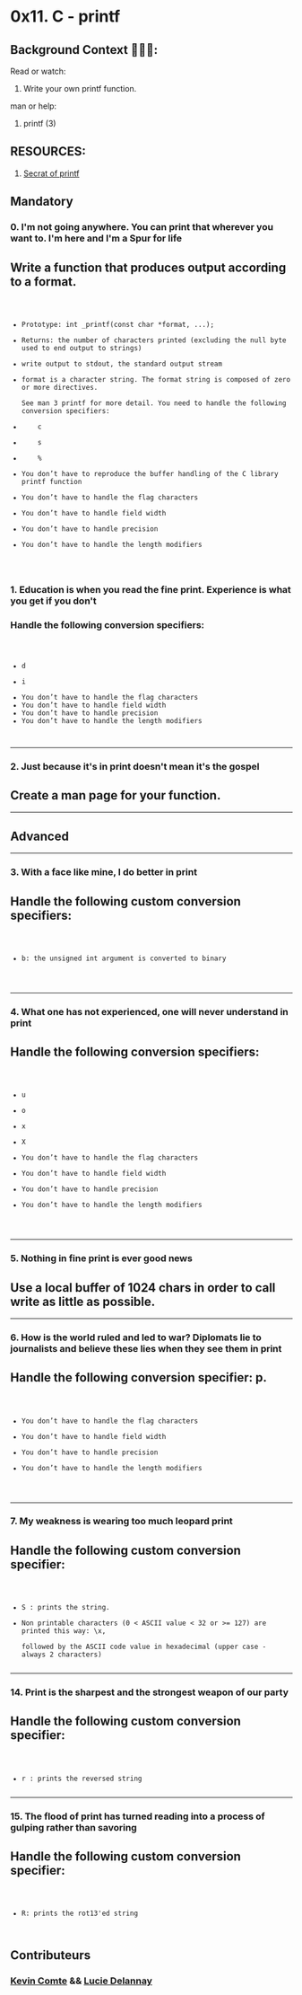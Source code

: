 # 0x11. C - printf

## Background Context :open_book::open_book::open_book::

Read or watch:
 <ol>
	<li>Write your own printf function.</li>
</ol>

man or help:
 <ol>
	<li>printf (3)</li>
</ol>

## RESOURCES:

 <ol>
	<li><a href="/rltoken/KNHC7kjcnZZCKDCHdXis4w" title="Secrets of printf" target="_blank">Secrat of printf</a> </li>
</ol>

## Mandatory 

### 0. I'm not going anywhere. You can print that wherever you want  to. I'm here and I'm a Spur for life
## Write a function that produces output according to a format.
<pre><code>
<ul>
<li>Prototype: int _printf(const char *format, ...); </li>
<li>Returns: the number of characters printed (excluding the null byte used to end output to strings)</li>
<li>write output to stdout, the standard output stream</li>
<li>format is a character string. The format string is composed of zero or more directives.</li>
See man 3 printf for more detail. You need to handle the following conversion specifiers:

<li>	c</li>
<li>	s</li>
<li>	%</li>
<li>You don’t have to reproduce the buffer handling of the C library printf function</li>
<li>You don’t have to handle the flag characters</li>
<li>You don’t have to handle field width</li>
<li>You don’t have to handle precision</li>
<li>You don’t have to handle the length modifiers</li>
</ul>
</pre></code>


### 1. Education is when you read the fine print. Experience is what you get if you don't
### Handle the following conversion specifiers:
<pre><code>
<ul>
<li>d</li>
<li>i</li>
<li>You don’t have to handle the flag characters
<li>You don’t have to handle field width
<li>You don’t have to handle precision
<li>You don’t have to handle the length modifiers
</ul>
</pre></code>

***

### 2. Just because it's in print doesn't mean it's the gospel
## Create a man page for your function.

***

## Advanced

***
### 3. With a face like mine, I do better in print
## Handle the following custom conversion specifiers:
<pre><code>
<ul>
<li>b: the unsigned int argument is converted to binary</li>
</ul>
</pre></code>
***
### 4. What one has not experienced, one will never understand in print
## Handle the following conversion specifiers:
<pre><code>
<ul>
<li>u</li>
<li>o</li>
<li>x</li>
<li>X</li>
<li>You don’t have to handle the flag characters</li>
<li>You don’t have to handle field width</li>
<li>You don’t have to handle precision</li>
<li>You don’t have to handle the length modifiers</li>
</ul>
</pre></code>

***
### 5. Nothing in fine print is ever good news
## Use a local buffer of 1024 chars in order to call write as little as possible.

*** 
### 6. How is the world ruled and led to war? Diplomats lie to journalists and believe these lies when they see them in print
## Handle the following conversion specifier: p.
<pre><code>
<ul>
<li>You don’t have to handle the flag characters</li>
<li>You don’t have to handle field width</li>
<li>You don’t have to handle precision</li>
<li>You don’t have to handle the length modifiers</li>
</ul>
</pre></code>

***
### 7. My weakness is wearing too much leopard print
## Handle the following custom conversion specifier:
<pre><code>
<ul>
<li>S : prints the string.</li>
<li>Non printable characters (0 < ASCII value < 32 or >= 127) are printed this way: \x,</li>
followed by the ASCII code value in hexadecimal (upper case - always 2 characters)
</pre></code>

***

### 14. Print is the sharpest and the strongest weapon of our party
## Handle the following custom conversion specifier:
<pre><code>
<ul>
<li>r : prints the reversed string
</pre></code>

***
### 15. The flood of print has turned reading into a process of gulping rather than savoring
## Handle the following custom conversion specifier:
<pre><code>
<ul>
<li>R: prints the rot13'ed string</li>
</pre></code>

##  Contributeurs

### [Kevin Comte](https://github.com/MrOmnes) && [Lucie Delannay](https://github.com/Secatricia)
